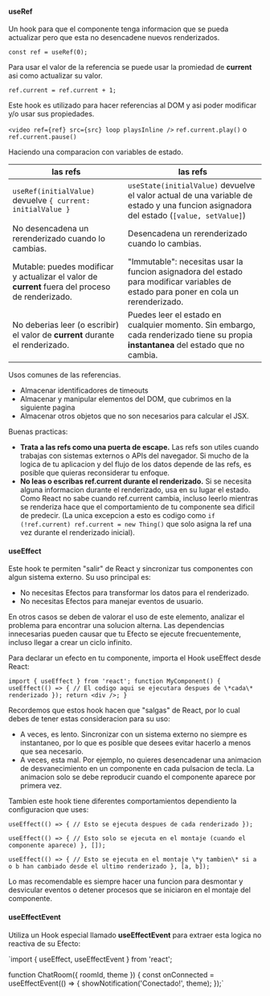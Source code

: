 #### useRef

Un hook para que el componente tenga informacion que se pueda actualizar pero que esta no desencadene nuevos renderizados.

`const ref = useRef(0);`

Para usar el valor de la referencia se puede usar la promiedad de __current__ asi como actualizar su valor.

`ref.current = ref.current + 1;`

Este hook es utilizado para hacer referencias al DOM y asi poder modificar y/o usar sus propiedades.

`<video ref={ref} src={src} loop playsInline />`
`ref.current.play()` o `ref.current.pause()`

Haciendo una comparacion con variables de estado.

| las refs | las refs |
| ----------- | ----------- |
| `useRef(initialValue)` devuelve `{ current: initialValue }` | `useState(initialValue)` devuelve el valor actual de una variable de estado y una funcion asignadora del estado (`[value, setValue]`) |
| No desencadena un rerenderizado cuando lo cambias. | Desencadena un rerenderizado cuando lo cambias. |
| Mutable: puedes modificar y actualizar el valor de __current__ fuera del proceso de renderizado. | \"Immutable\": necesitas usar la funcion asignadora del estado para modificar variables de estado para poner en cola un rerenderizado. |
| No deberias leer (o escribir) el valor de __current__ durante el renderizado. | Puedes leer el estado en cualquier momento. Sin embargo, cada renderizado tiene su propia __instantanea__ del estado que no cambia. |

Usos comunes de las referencias.

- Almacenar identificadores de timeouts
- Almacenar y manipular elementos del DOM, que cubrimos en la siguiente pagina
- Almacenar otros objetos que no son necesarios para calcular el JSX.

Buenas practicas:

- __Trata a las refs como una puerta de escape.__ Las refs son utiles cuando trabajas con sistemas externos o APIs del navegador. Si mucho de la logica de tu aplicacion y del flujo de los datos depende de las refs, es posible que quieras reconsiderar tu enfoque.
- __No leas o escribas ref.current durante el renderizado.__ Si se necesita alguna informacion durante el renderizado, usa en su lugar el estado. Como React no sabe cuando ref.current cambia, incluso leerlo mientras se renderiza hace que el comportamiento de tu componente sea dificil de predecir. (La unica excepcion a esto es codigo como `if (!ref.current) ref.current = new Thing()` que solo asigna la ref una vez durante el renderizado inicial).


#### useEffect

Este hook te permiten \"salir\" de React y sincronizar tus componentes con algun sistema externo. Su uso principal es:

- No necesitas Efectos para transformar los datos para el renderizado.
- No necesitas Efectos para manejar eventos de usuario.

En otros casos se deben de valorar el uso de este elemento, analizar el problema para encontrar una solucion alterna. Las dependencias innecesarias pueden causar que tu Efecto se ejecute frecuentemente, incluso llegar a crear un ciclo infinito.

Para declarar un efecto en tu componente, importa el Hook useEffect desde React:

`import { useEffect } from 'react';
function MyComponent() {
  useEffect(() => {
    // El codigo aqui se ejecutara despues de \*cada\* renderizado
  });
  return <div />;
}`

Recordemos que estos hook hacen que \"salgas\" de React, por lo cual debes de tener estas consideracion para su uso:

- A veces, es lento. Sincronizar con un sistema externo no siempre es instantaneo, por lo que es posible que desees evitar hacerlo a menos que sea necesario.
- A veces, esta mal. Por ejemplo, no quieres desencadenar una animacion de desvanecimiento en un componente en cada pulsacion de tecla. La animacion solo se debe reproducir cuando el componente aparece por primera vez.

Tambien este hook tiene diferentes comportamientos dependiento la configuracion que uses:

`useEffect(() => {
  // Esto se ejecuta despues de cada renderizado
});`

`useEffect(() => {
  // Esto solo se ejecuta en el montaje (cuando el componente aparece)
}, []);`

`useEffect(() => {
  // Esto se ejecuta en el montaje \*y tambien\* si a o b han cambiado desde el ultimo renderizado
}, [a, b]);`

Lo mas recomendable es siempre hacer una funcion para desmontar y desvicular eventos o detener procesos que se iniciaron en el montaje del componente.

#### useEffectEvent

Utiliza un Hook especial llamado __useEffectEvent__ para extraer esta logica no reactiva de su Efecto:

`import { useEffect, useEffectEvent } from 'react';

function ChatRoom({ roomId, theme }) {
  const onConnected = useEffectEvent(() => {
    showNotification('Conectado!', theme);
  });`

  